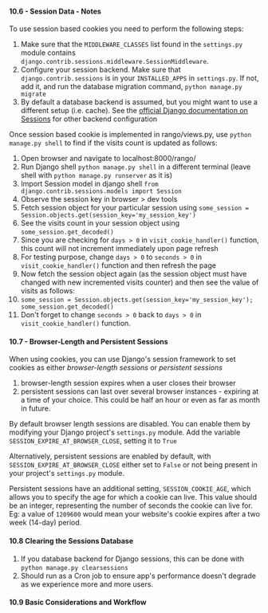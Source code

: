 #### 10.6 - Session Data - Notes

To use session based cookies you need to perform the following steps:

1. Make sure that the `MIDDLEWARE_CLASSES` list found in the `settings.py` module contains `django.contrib.sessions.middleware.SessionMiddleware`.
2. Configure your session backend. Make sure that `django.contrib.sessions` is in your `INSTALLED_APPS` in `settings.py`. If not, add it, and run the database migration command, `python manage.py migrate`
3. By default a database backend is assumed, but you might want to use a different setup (i.e. cache). See the [official Django documentation on Sessions](https://docs.djangoproject.com/en/1.9/topics/http/sessions/) for other backend configuration

Once session based cookie is implemented in rango/views.py, use `python manage.py shell` to find if the visits count is updated as follows:

1. Open browser and navigate to localhost:8000/rango/
2. Run Django shell `python manage.py shell` in a different terminal (leave shell with `python manage.py runserver` as it is)
3. Import Session model in django shell `from django.contrib.sessions.models import Session`
4. Observe the session key in browser > dev tools
5. Fetch session object for your particular session using `some_session = Session.objects.get(session_key='my_session_key')`
6. See the visits count in your session object using `some_session.get_decoded()`
7. Since you are checking for `days > 0` in `visit_cookie_handler()` function, this count will not increment immediately upon page refresh
8. For testing purpose, change `days > 0` to `seconds > 0` in `visit_cookie_handler()` function and then refresh the page
9. Now fetch the session object again (as the session object must have changed with new incremented visits counter) and then see the value of visits as follows:
10. `some_session = Session.objects.get(session_key='my_session_key'); some_session.get_decoded()`
11. Don't forget to change `seconds > 0` back to `days > 0` in `visit_cookie_handler()` function.


#### 10.7 - Browser-Length and Persistent Sessions

When using cookies, you can use Django's session framework to set cookies as either _browser-length sessions_ or _persistent sessions_

1. browser-length session expires when a user closes their browser
2. persistent sessions can last over several browser instances - expiring at a time of your choice. This could be half an hour or even as far as month in future.

By default browser length sessions are disabled. You can enable them by modifying your Django project's `settings.py` module. Add the variable `SESSION_EXPIRE_AT_BROWSER_CLOSE`, setting it to `True`

Alternatively, persistent sessions are enabled by default, with `SESSION_EXPIRE_AT_BROWSER_CLOSE` either set to `False` or not being present in your project's `settings.py` module.

Persistent sessions have an additional setting, `SESSION_COOKIE_AGE`, which allows you to specify the age for which a cookie can live. This value should be an integer, representing the number of seconds the cookie can live for.
Eg: a value of `1209600` would mean your website's cookie expires after a two week (14-day) period.


#### 10.8 Clearing the Sessions Database

1. If you database backend for Django sessions, this can be done with `python manage.py clearsessions`
2. Should run as a Cron job to ensure app's performance doesn't degrade as we experience more and more users.


#### 10.9 Basic Considerations and Workflow


